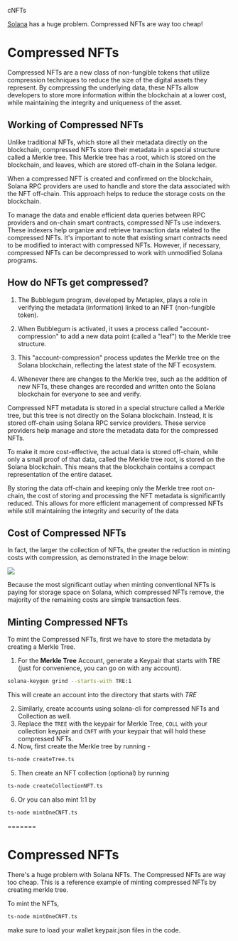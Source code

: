 cNFTs

[Solana](https://solana.com) has a huge problem. Compressed NFTs are way too cheap!

# Compressed NFTs

Compressed NFTs are a new class of non-fungible tokens that utilize compression techniques to reduce the size of the digital assets they represent. By compressing the underlying data, these NFTs allow developers to store more information within the blockchain at a lower cost, while maintaining the integrity and uniqueness of the asset.

## Working of Compressed NFTs

Unlike traditional NFTs, which store all their metadata directly on the blockchain, compressed NFTs store their metadata in a special structure called a Merkle tree. This Merkle tree has a root, which is stored on the blockchain, and leaves, which are stored off-chain in the Solana ledger.

When a compressed NFT is created and confirmed on the blockchain, Solana RPC providers are used to handle and store the data associated with the NFT off-chain. This approach helps to reduce the storage costs on the blockchain.

To manage the data and enable efficient data queries between RPC providers and on-chain smart contracts, compressed NFTs use indexers. These indexers help organize and retrieve transaction data related to the compressed NFTs. It's important to note that existing smart contracts need to be modified to interact with compressed NFTs. However, if necessary, compressed NFTs can be decompressed to work with unmodified Solana programs.

## How do NFTs get compressed?

1. The Bubblegum program, developed by Metaplex, plays a role in verifying the metadata (information) linked to an NFT (non-fungible token).

2. When Bubblegum is activated, it uses a process called "account-compression" to add a new data point (called a "leaf") to the Merkle tree structure.

3. This "account-compression" process updates the Merkle tree on the Solana blockchain, reflecting the latest state of the NFT ecosystem.

4. Whenever there are changes to the Merkle tree, such as the addition of new NFTs, these changes are recorded and written onto the Solana blockchain for everyone to see and verify.

Compressed NFT metadata is stored in a special structure called a Merkle tree, but this tree is not directly on the Solana blockchain. Instead, it is stored off-chain using Solana RPC service providers. These service providers help manage and store the metadata data for the compressed NFTs.

To make it more cost-effective, the actual data is stored off-chain, while only a small proof of that data, called the Merkle tree root, is stored on the Solana blockchain. This means that the blockchain contains a compact representation of the entire dataset.

By storing the data off-chain and keeping only the Merkle tree root on-chain, the cost of storing and processing the NFT metadata is significantly reduced. This allows for more efficient management of compressed NFTs while still maintaining the integrity and security of the data

## Cost of Compressed NFTs

In fact, the larger the collection of NFTs, the greater the reduction in minting costs with compression, as demonstrated in the image below:

![](https://assets-global.website-files.com/5f973c97cf5aea614f93a26c/63c92ed90d7c51169250d500_SpfybawohX9MOEVXckdnnSXCJYgYjt9LeoF5Em02yZDypwdK8F06LdfEGb1iyWUiJmCPQ017IfxhDZo5Mt6c-OMwX1V4jvRzy-C_K3JyLKS9yE4kbCUji3mXb0hoHEszj5603Jrgl3bPQLxaoI9dXiZBzuDhByyO7sk_dw-P7xU9Yd2c4bdTS4p2SQ-x7w.png)

Because the most significant outlay when minting conventional NFTs is paying for storage space on Solana, which compressed NFTs remove, the majority of the remaining costs are simple transaction fees.

## Minting Compressed NFTs

To mint the Compressed NFTs, first we have to store the metadata by creating a Merkle Tree. 
1. For the **Merkle Tree** Account, generate a Keypair that starts with TRE (just for convenience, you can go on with any account).

```bash
solana-keygen grind --starts-with TRE:1
```

This will create an account into the directory that starts with *TRE*

2. Similarly, create accounts using solana-cli for compressed NFTs and Collection as well.
3. Replace the `TREE` with the keypair for Merkle Tree, `COLL` with your collection keypair and `CNFT` with your keypair that will hold these compressed NFTs.
4. Now, first create the Merkle tree by running - 
   
```bash
ts-node createTree.ts
```

5. Then create an NFT collection (optional) by running 

```bash
ts-node createCollectionNFT.ts
```

6. Or you can also mint 1:1 by 

```bash
ts-node mintOneCNFT.ts
```
=======
# Compressed NFTs

There's a huge problem with Solana NFTs. The Compressed NFTs are way too cheap. This is a reference example of minting compressed NFTs by creating merkle tree.

To mint the NFTs, 
```bash
ts-node mintOneCNFT.ts
```
make sure to load your wallet keypair.json files in the code.
